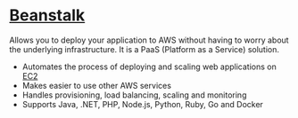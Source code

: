 # [Beanstalk](https://aws.amazon.com/elasticbeanstalk)

Allows you to deploy your application to AWS without having to worry about the underlying infrastructure. It is a PaaS (Platform as a Service) solution.

- Automates the process of deploying and scaling web applications on [EC2](ec2.md)
- Makes easier to use other AWS services
- Handles provisioning, load balancing, scaling and monitoring
- Supports Java, .NET, PHP, Node.js, Python, Ruby, Go and Docker
